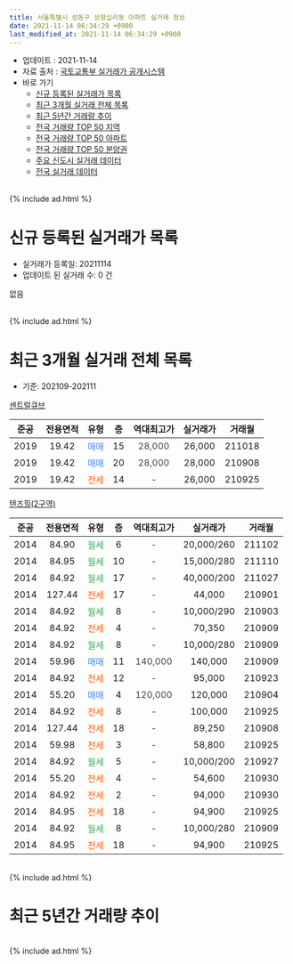 ```yaml
---
title: 서울특별시 성동구 상왕십리동 아파트 실거래 정보
date: 2021-11-14 06:34:29 +0900
last_modified_at: 2021-11-14 06:34:29 +0900
---
```


* 업데이트 : 2021-11-14
* 자료 출처 : [국토교통부 실거래가 공개시스템](http://rt.molit.go.kr)
* 바로 가기
    * [신규 등록된 실거래가 목록](#신규-등록된-실거래가-목록)
    * [최근 3개월 실거래 전체 목록](#최근-3개월-실거래-전체-목록)
    * [최근 5년간 거래량 추이](#최근-5년간-거래량-추이)
    * [전국 거래량 TOP 50 지역](https://inasie.github.io/apt-trade-info/최근-3개월-전국에서-가장-거래가-많이-발생한-지역)
    * [전국 거래량 TOP 50 아파트](https://inasie.github.io/apt-trade-info/최근-3개월-전국에서-가장-거래가-많이-발생한-아파트)
    * [전국 거래량 TOP 50 분양권](https://inasie.github.io/apt-trade-info/최근-3개월-전국에서-가장-거래가-많이-발생한-분양권)
    * [주요 신도시 실거래 데이터](https://inasie.github.io/apt-trade-info/주요-신도시)
    * [전국 실거래 데이터](https://inasie.github.io/apt-trade-info/전국)
<br>
{% include ad.html %}
<br>

# 신규 등록된 실거래가 목록
* 실거래가 등록일: 20211114
* 업데이트 된 실거래 수: 0 건

없음

<br>
{% include ad.html %}
<br>

# 최근 3개월 실거래 전체 목록
* 기준: 202109-202111


[센트럴큐브](https://search.naver.com/search.naver?query=%EC%84%9C%EC%9A%B8%ED%8A%B9%EB%B3%84%EC%8B%9C+%EC%84%B1%EB%8F%99%EA%B5%AC+%EC%83%81%EC%99%95%EC%8B%AD%EB%A6%AC%EB%8F%99+%EC%84%BC%ED%8A%B8%EB%9F%B4%ED%81%90%EB%B8%8C)

|준공|전용면적|유형|층|역대최고가|실거래가|거래월|
|:---:|:---:|:---:|:---:|:---:|:---:|:---:|
|2019|19.42|<span style="color:#4285f3">매매</span>|15|<span style="color:#444444">28,000</span>|26,000|211018|
|2019|19.42|<span style="color:#4285f3">매매</span>|20|<span style="color:#444444">28,000</span>|28,000|210908|
|2019|19.42|<span style="color:#ff5a00">전세</span>|14|<span style="color:#444444">-</span>|26,000|210925|

[텐즈힐(2구역)](https://search.naver.com/search.naver?query=%EC%84%9C%EC%9A%B8%ED%8A%B9%EB%B3%84%EC%8B%9C+%EC%84%B1%EB%8F%99%EA%B5%AC+%EC%83%81%EC%99%95%EC%8B%AD%EB%A6%AC%EB%8F%99+%ED%85%90%EC%A6%88%ED%9E%90%282%EA%B5%AC%EC%97%AD%29)

|준공|전용면적|유형|층|역대최고가|실거래가|거래월|
|:---:|:---:|:---:|:---:|:---:|:---:|:---:|
|2014|84.90|<span style="color:#34a853">월세</span>|6|<span style="color:#444444">-</span>|20,000/260|211102|
|2014|84.95|<span style="color:#34a853">월세</span>|10|<span style="color:#444444">-</span>|15,000/280|211110|
|2014|84.92|<span style="color:#34a853">월세</span>|17|<span style="color:#444444">-</span>|40,000/200|211027|
|2014|127.44|<span style="color:#ff5a00">전세</span>|17|<span style="color:#444444">-</span>|44,000|210901|
|2014|84.92|<span style="color:#34a853">월세</span>|8|<span style="color:#444444">-</span>|10,000/290|210903|
|2014|84.92|<span style="color:#ff5a00">전세</span>|4|<span style="color:#444444">-</span>|70,350|210909|
|2014|84.92|<span style="color:#34a853">월세</span>|8|<span style="color:#444444">-</span>|10,000/280|210909|
|2014|59.96|<span style="color:#4285f3">매매</span>|11|<span style="color:#444444">140,000</span>|140,000|210909|
|2014|84.92|<span style="color:#ff5a00">전세</span>|12|<span style="color:#444444">-</span>|95,000|210923|
|2014|55.20|<span style="color:#4285f3">매매</span>|4|<span style="color:#444444">120,000</span>|120,000|210904|
|2014|84.92|<span style="color:#ff5a00">전세</span>|8|<span style="color:#444444">-</span>|100,000|210925|
|2014|127.44|<span style="color:#ff5a00">전세</span>|18|<span style="color:#444444">-</span>|89,250|210908|
|2014|59.98|<span style="color:#ff5a00">전세</span>|3|<span style="color:#444444">-</span>|58,800|210925|
|2014|84.92|<span style="color:#34a853">월세</span>|5|<span style="color:#444444">-</span>|10,000/200|210927|
|2014|55.20|<span style="color:#ff5a00">전세</span>|4|<span style="color:#444444">-</span>|54,600|210930|
|2014|84.92|<span style="color:#ff5a00">전세</span>|2|<span style="color:#444444">-</span>|94,000|210930|
|2014|84.95|<span style="color:#ff5a00">전세</span>|18|<span style="color:#444444">-</span>|94,900|210925|
|2014|84.92|<span style="color:#34a853">월세</span>|8|<span style="color:#444444">-</span>|10,000/280|210909|
|2014|84.95|<span style="color:#ff5a00">전세</span>|18|<span style="color:#444444">-</span>|94,900|210925|


<br>
{% include ad.html %}
<br>

# 최근 5년간 거래량 추이


<div style="width:100%;">
    <canvas id="deal_progress" height="200"></canvas>
</div>

<script>
new Chart(document.getElementById("deal_progress"), {
    type: 'line',
    data: {
        labels: ['201611','201612','201701','201702','201703','201704','201705','201706','201707','201708','201709','201710','201711','201712','201801','201802','201803','201804','201805','201806','201807','201808','201809','201810','201811','201812','201901','201902','201903','201904','201905','201906','201907','201908','201909','201910','201911','201912','202001','202002','202003','202004','202005','202006','202007','202008','202009','202010','202011','202012','202101','202102','202103','202104','202105','202106','202107','202108','202109','202110','202111'],
        datasets: [{
            label: '매매',
            pointRadius: 1,
            data: [7, 2, 1, 3, 7, 12, 22, 21, 18, 6, 7, 7, 17, 9, 23, 4, 1, 4, 0, 3, 4, 3, 13, 0, 2, 1, 0, 0, 1, 2, 7, 0, 8, 6, 5, 8, 3, 6, 2, 5, 0, 2, 2, 10, 15, 3, 0, 4, 9, 4, 1, 3, 1, 8, 0, 0, 4, 0, 3, 1, 0],
            borderColor: "rgba(255, 201, 14, 1)",
            backgroundColor: "rgba(255, 201, 14, 0.5)",
            fill: false,
            lineTension: 0
        },{
            label: '전월세',
            pointRadius: 1,
            data: [1, 2, 8, 6, 7, 4, 9, 7, 11, 8, 9, 4, 11, 9, 20, 21, 20, 15, 8, 11, 12, 6, 13, 10, 9, 8, 12, 8, 5, 12, 13, 10, 10, 10, 7, 8, 9, 8, 7, 31, 17, 13, 16, 11, 13, 17, 11, 8, 9, 4, 12, 11, 7, 28, 23, 16, 12, 6, 15, 1, 2],
            borderColor: "rgba(0, 141, 185, 1)",
            backgroundColor: "rgba(0, 141, 185, 0.5)",
            fill: false,
            lineTension: 0
        }
        ]
    },
    options: {
        responsive: true,
        title: {
            display: false
        },
        tooltips: {
            mode: 'index',
            intersect: false
        },
        hover: {
            mode: 'nearest',
            intersect: true
        },
        scales: {
            xAxes: [{
                display: true,
                scaleLabel: {
                    display: true,
                    labelString: '년/월'
                }
            }],
            yAxes: [{
                display: true,
                ticks: {
                    suggestedMin: 0,
                },
                scaleLabel: {
                    display: true,
                    labelString: '실거래 수'
                }
            }]
        }
    }
});

</script>


<br>
{% include ad.html %}
<br>

